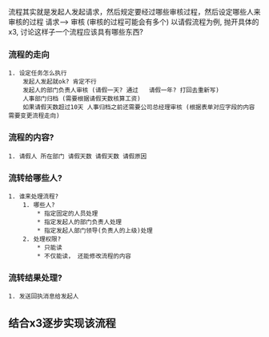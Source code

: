 流程其实就是发起人发起请求，然后规定要经过哪些审核过程，然后设定哪些人来审核的过程
 请求--> 审核 (审核的过程可能会有多个)
以请假流程为例, 抛开具体的x3, 讨论这样子一个流程应该具有哪些东西?
### 流程的走向
    1. 设定任务怎么执行
        发起人发起就ok? 肯定不行
        发起人的部门负责人审核 (请假一天? 通过   请假一年? 打回去重新写)
        人事部门归档 (需要根据请假天数核算工资)
        如果请假天数超过10天 人事归档之前还需要公司总经理审核 (根据表单对应字段的内容需要变更流程走向)
### 流程的内容?
    1. 请假人 所在部门 请假天数 请假天数 请假原因
### 流转给哪些人?
    1. 谁来处理流程?
        1. 哪些人?
            * 指定固定的人员处理
            * 指定发起人的部门负责人处理
            * 指定发起人部门领导(负责人的上级)处理
        2. 处理权限?
            * 只能读
            * 不仅能读， 还能修改流程的内容
### 流转结果处理?
    1. 发送回执消息给发起人

## 结合x3逐步实现该流程


